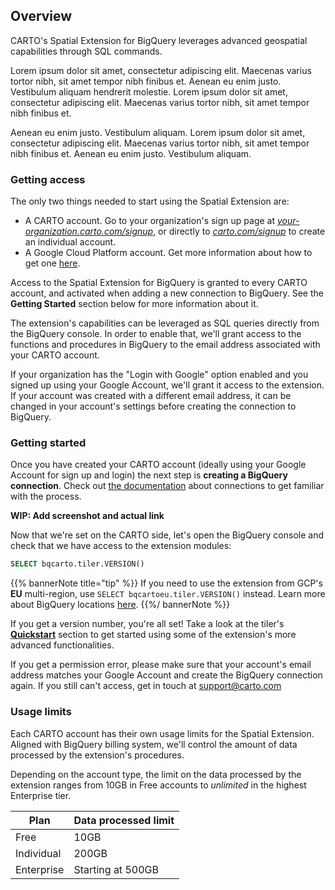## Overview

CARTO's Spatial Extension for BigQuery leverages advanced geospatial capabilities through SQL commands. 

Lorem ipsum dolor sit amet, consectetur adipiscing elit. Maecenas varius tortor nibh, sit amet tempor nibh finibus et. Aenean eu enim justo. Vestibulum aliquam hendrerit molestie. Lorem ipsum dolor sit amet, consectetur adipiscing elit. Maecenas varius tortor nibh, sit amet tempor nibh finibus et.

Aenean eu enim justo. Vestibulum aliquam. Lorem ipsum dolor sit amet, consectetur adipiscing elit. Maecenas varius tortor nibh, sit amet tempor nibh finibus et. Aenean eu enim justo. Vestibulum aliquam.


### Getting access

The only two things needed to start using the Spatial Extension are:
   * A CARTO account. Go to your organization's sign up page at [_your-organization.carto.com/signup_](), or directly to [_carto.com/signup_](https://carto.com/signup) to create an individual account.
   * A Google Cloud Platform account. Get more information about how to get one [here](https://cloud.google.com/gcp/getting-started).


Access to the Spatial Extension for BigQuery is granted to every CARTO account, and activated when adding a new connection to BigQuery. See the **Getting Started** section below for more information about it.

The extension's capabilities can be leveraged as SQL queries directly from the BigQuery console. In order to enable that, we'll grant access to the functions and procedures in BigQuery to the email address associated with your CARTO account.

If your organization has the "Login with Google" option enabled and you signed up using your Google Account, we'll grant it access to the extension. If your account was created with a different email address, it can be changed in your account's settings before creating the connection to BigQuery. 

### Getting started

Once you have created your CARTO account (ideally using your Google Account for sign up and login) the next step is **creating a BigQuery connection**. Check out [the documentation](WIP:add.link.to.actual.docs) about connections to get familiar with the process. 

**WIP: Add screenshot and actual link**

Now that we're set on the CARTO side, let's open the BigQuery console and check that we have access to the extension modules:

```sql
SELECT bqcarto.tiler.VERSION()
```

{{% bannerNote title="tip" %}}
If you need to use the extension from GCP's **EU** multi-region, use `SELECT bqcartoeu.tiler.VERSION()` instead. Learn more about BigQuery locations [here](https://cloud.google.com/bigquery/docs/locations).
{{%/ bannerNote %}}

If you get a version number, you're all set! Take a look at the tiler's [**Quickstart**](../tiler/guides#quickstart) section to get started using some of the extension's more advanced functionalities.

If you get a permission error, please make sure that your account's email address matches your Google Account and create the BigQuery connection again. If you still can't access, get in touch at [support@carto.com](mailto:support@carto.com)

### Usage limits

Each CARTO account has their own usage limits for the Spatial Extension. Aligned with BigQuery billing system, we'll control the amount of data processed by the extension's procedures.

Depending on the account type, the limit on the data processed by the extension ranges from 10GB in Free accounts to _unlimited_ in the highest Enterprise tier. 

| Plan | Data processed limit|
|------|---------------------|
|Free | 10GB |
|Individual | 200GB |
|Enterprise | Starting at 500GB |
